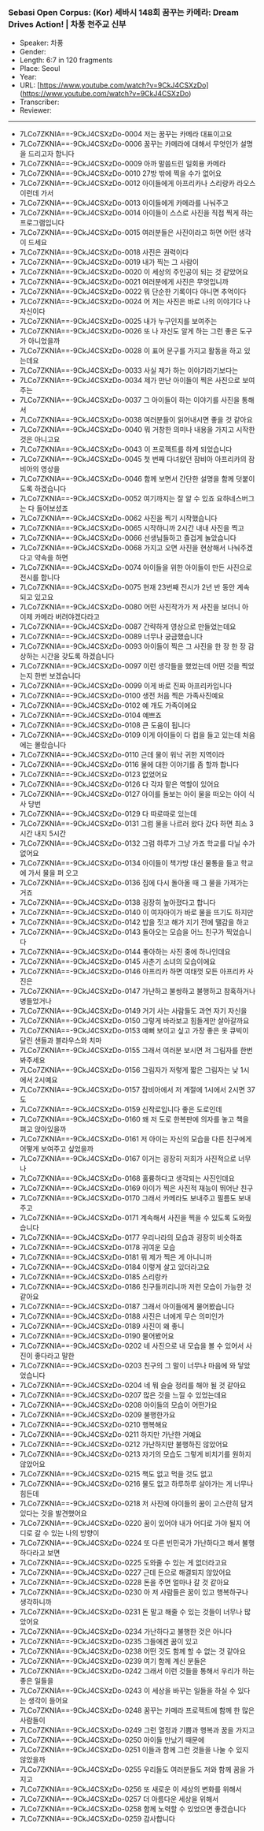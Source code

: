 ### Sebasi Open Corpus: (Kor) 세바시 148회 꿈꾸는 카메라: Dream Drives Action! | 차풍 천주교 신부

- Speaker: 차풍 
- Gender: 
- Length: 6:7 in 120 fragments
- Place: Seoul
- Year: 
- URL: [https://www.youtube.com/watch?v=9CkJ4CSXzDo] (https://www.youtube.com/watch?v=9CkJ4CSXzDo)
- Transcriber: 
- Reviewer: 

---

- 7LCo7ZKNIA==-9CkJ4CSXzDo-0004 저는 꿈꾸는 카메라 대표이고요
- 7LCo7ZKNIA==-9CkJ4CSXzDo-0006 꿈꾸는 카메라에 대해서 무엇인가 설명을 드리고자 합니다
- 7LCo7ZKNIA==-9CkJ4CSXzDo-0009 아까 말씀드린 일회용 카메라
- 7LCo7ZKNIA==-9CkJ4CSXzDo-0010 27방 밖에 찍을 수가 없어요
- 7LCo7ZKNIA==-9CkJ4CSXzDo-0012 아이들에게 아프리카나 스리랑카 라오스 이런데 가서
- 7LCo7ZKNIA==-9CkJ4CSXzDo-0013 아이들에게 카메라를 나눠주고
- 7LCo7ZKNIA==-9CkJ4CSXzDo-0014 아이들이 스스로 사진을 직접 찍게 하는 프로그램입니다
- 7LCo7ZKNIA==-9CkJ4CSXzDo-0015 여러분들은 사진이라고 하면 어떤 생각이 드세요
- 7LCo7ZKNIA==-9CkJ4CSXzDo-0018 사진은 권력이다
- 7LCo7ZKNIA==-9CkJ4CSXzDo-0019 내가 찍는 그 사람이
- 7LCo7ZKNIA==-9CkJ4CSXzDo-0020 이 세상의 주인공이 되는 것 같았어요
- 7LCo7ZKNIA==-9CkJ4CSXzDo-0021 여러분에게 사진은 무엇입니까
- 7LCo7ZKNIA==-9CkJ4CSXzDo-0022 뭐 단순한 기록이다 아니면 추억이다
- 7LCo7ZKNIA==-9CkJ4CSXzDo-0024 어 저는 사진은 바로 나의 이야기다 나 자신이다
- 7LCo7ZKNIA==-9CkJ4CSXzDo-0025 내가 누구인지를 보여주는
- 7LCo7ZKNIA==-9CkJ4CSXzDo-0026 또 나 자신도 알게 하는 그런 좋은 도구가 아니었을까
- 7LCo7ZKNIA==-9CkJ4CSXzDo-0028 이 표어 문구를 가지고 활동을 하고 있는데요
- 7LCo7ZKNIA==-9CkJ4CSXzDo-0033 사실 제가 하는 이야기라기보다는
- 7LCo7ZKNIA==-9CkJ4CSXzDo-0034 제가 만난 아이들이 찍은 사진으로 보여주는
- 7LCo7ZKNIA==-9CkJ4CSXzDo-0037 그 아이들이 하는 이야기를 사진을 통해서
- 7LCo7ZKNIA==-9CkJ4CSXzDo-0038 여러분들이 읽어내시면 좋을 것 같아요
- 7LCo7ZKNIA==-9CkJ4CSXzDo-0040 뭐 거창한 의미나 내용을 가지고 시작한 것은 아니고요
- 7LCo7ZKNIA==-9CkJ4CSXzDo-0043 이 프로젝트를 하게 되었습니다
- 7LCo7ZKNIA==-9CkJ4CSXzDo-0045 첫 번째 다녀왔던 잠비아 아프리카의 잠비아의 영상을
- 7LCo7ZKNIA==-9CkJ4CSXzDo-0046 함께 보면서 간단한 설명을 함께 덧붙이도록 하겠습니다
- 7LCo7ZKNIA==-9CkJ4CSXzDo-0052 여기까지는 잘 알 수 있죠 요하네스버그는 다 들어보셨죠
- 7LCo7ZKNIA==-9CkJ4CSXzDo-0062 사진을 찍기 시작했습니다
- 7LCo7ZKNIA==-9CkJ4CSXzDo-0065 시작하니까 2시간 내내 사진을 찍고
- 7LCo7ZKNIA==-9CkJ4CSXzDo-0066 선생님들하고 즐겁게 놀았습니다
- 7LCo7ZKNIA==-9CkJ4CSXzDo-0068 가지고 오면 사진을 현상해서 나눠주겠다고 약속을 하면
- 7LCo7ZKNIA==-9CkJ4CSXzDo-0074 아이들을 위한 아이들이 만든 사진으로 전시를 합니다
- 7LCo7ZKNIA==-9CkJ4CSXzDo-0075 현재 23번째 전시가 2년 반 동안 계속되고 있고요
- 7LCo7ZKNIA==-9CkJ4CSXzDo-0080 어떤 사진작가가 저 사진을 보더니 아 이제 카메라 버려야겠다라고
- 7LCo7ZKNIA==-9CkJ4CSXzDo-0087 간략하게 영상으로 만들었는데요
- 7LCo7ZKNIA==-9CkJ4CSXzDo-0089 너무나 궁금했습니다
- 7LCo7ZKNIA==-9CkJ4CSXzDo-0093 아이들이 찍은 그 사진을 한 장 한 장 감상하는 시간을 갖도록 하겠습니다
- 7LCo7ZKNIA==-9CkJ4CSXzDo-0097 이런 생각들을 했었는데 어떤 것을 찍었는지 한번 보겠습니다
- 7LCo7ZKNIA==-9CkJ4CSXzDo-0099 이게 바로 진짜 아프리카입니다
- 7LCo7ZKNIA==-9CkJ4CSXzDo-0100 생전 처음 찍은 가족사진예요
- 7LCo7ZKNIA==-9CkJ4CSXzDo-0102 예 개도 가족이에요
- 7LCo7ZKNIA==-9CkJ4CSXzDo-0104 예쁘죠
- 7LCo7ZKNIA==-9CkJ4CSXzDo-0108 큰 도움이 됩니다
- 7LCo7ZKNIA==-9CkJ4CSXzDo-0109 이게 아이들이 다 컵을 들고 있는데 처음에는 몰랐습니다
- 7LCo7ZKNIA==-9CkJ4CSXzDo-0110 근데 물이 워낙 귀한 지역이라
- 7LCo7ZKNIA==-9CkJ4CSXzDo-0116 물에 대한 이야기를 좀 할까 합니다
- 7LCo7ZKNIA==-9CkJ4CSXzDo-0123 없었어요
- 7LCo7ZKNIA==-9CkJ4CSXzDo-0126 다 각자 맡은 역할이 있어요
- 7LCo7ZKNIA==-9CkJ4CSXzDo-0127 아이를 돌보는 아이 물을 떠오는 아이 식사 당번
- 7LCo7ZKNIA==-9CkJ4CSXzDo-0129 다 따로따로 있는데
- 7LCo7ZKNIA==-9CkJ4CSXzDo-0131 그럼 물을 나르러 왔다 갔다 하면 최소 3시간 내지 5시간
- 7LCo7ZKNIA==-9CkJ4CSXzDo-0132 그럼 하루가 그냥 가죠 학교를 다닐 수가 없어요
- 7LCo7ZKNIA==-9CkJ4CSXzDo-0134 아이들이 책가방 대신 물통을 들고 학교에 가서 물을 퍼 오고
- 7LCo7ZKNIA==-9CkJ4CSXzDo-0136 집에 다시 돌아올 때 그 물을 가져가는 거죠
- 7LCo7ZKNIA==-9CkJ4CSXzDo-0138 굉장히 높아졌다고 합니다
- 7LCo7ZKNIA==-9CkJ4CSXzDo-0140 이 여자아이가 바로 물을 뜨기도 하지만
- 7LCo7ZKNIA==-9CkJ4CSXzDo-0142 밥을 짓고 해가 지기 전에 땔감을 하고
- 7LCo7ZKNIA==-9CkJ4CSXzDo-0143 돌아오는 모습을 어느 친구가 찍었습니다
- 7LCo7ZKNIA==-9CkJ4CSXzDo-0144 좋아하는 사진 중에 하나인데요
- 7LCo7ZKNIA==-9CkJ4CSXzDo-0145 사춘기 소녀의 모습이에요
- 7LCo7ZKNIA==-9CkJ4CSXzDo-0146 아프리카 하면 여태껏 모든 아프리카 사진은
- 7LCo7ZKNIA==-9CkJ4CSXzDo-0147 가난하고 불쌍하고 불행하고 참혹하거나 병들었거나
- 7LCo7ZKNIA==-9CkJ4CSXzDo-0149 거기 사는 사람들도 과연 자기 자신을
- 7LCo7ZKNIA==-9CkJ4CSXzDo-0150 그렇게 바라보고 힘들게만 살아갈까요
- 7LCo7ZKNIA==-9CkJ4CSXzDo-0153 예뻐 보이고 싶고 가장 좋은 옷 큐빅이 달린 샌들과 블라우스와 치마
- 7LCo7ZKNIA==-9CkJ4CSXzDo-0155 그래서 여러분 보시면 저 그림자를 한번 봐주세요
- 7LCo7ZKNIA==-9CkJ4CSXzDo-0156 그림자가 저렇게 짧은 그림자는 낮 1시에서 2시예요
- 7LCo7ZKNIA==-9CkJ4CSXzDo-0157 잠비아에서 저 계절에 1시에서 2시면 37도
- 7LCo7ZKNIA==-9CkJ4CSXzDo-0159 신작로입니다 좋은 도로인데
- 7LCo7ZKNIA==-9CkJ4CSXzDo-0160 왜 저 도로 한복판에 의자를 놓고 책을 펴고 앉아있을까
- 7LCo7ZKNIA==-9CkJ4CSXzDo-0161 저 아이는 자신의 모습을 다른 친구에게 어떻게 보여주고 싶었을까
- 7LCo7ZKNIA==-9CkJ4CSXzDo-0167 이거는 굉장히 저희가 사진적으로 너무나
- 7LCo7ZKNIA==-9CkJ4CSXzDo-0168 훌륭하다고 생각되는 사진인데요
- 7LCo7ZKNIA==-9CkJ4CSXzDo-0169 아이가 찍은 사진적 재능이 뛰어난 친구
- 7LCo7ZKNIA==-9CkJ4CSXzDo-0170 그래서 카메라도 보내주고 필름도 보내주고
- 7LCo7ZKNIA==-9CkJ4CSXzDo-0171 계속해서 사진을 찍을 수 있도록 도와줬습니다
- 7LCo7ZKNIA==-9CkJ4CSXzDo-0177 우리나라의 모습과 굉장히 비슷하죠
- 7LCo7ZKNIA==-9CkJ4CSXzDo-0178 귀여운 모습
- 7LCo7ZKNIA==-9CkJ4CSXzDo-0181 뭐 제가 찍은 게 아니니까
- 7LCo7ZKNIA==-9CkJ4CSXzDo-0184 이렇게 살고 있더라고요
- 7LCo7ZKNIA==-9CkJ4CSXzDo-0185 스리랑카
- 7LCo7ZKNIA==-9CkJ4CSXzDo-0186 친구들끼리니까 저런 모습이 가능한 것 같아요
- 7LCo7ZKNIA==-9CkJ4CSXzDo-0187 그래서 아이들에게 물어봤습니다
- 7LCo7ZKNIA==-9CkJ4CSXzDo-0188 사진은 너에게 무슨 의미인가
- 7LCo7ZKNIA==-9CkJ4CSXzDo-0189 사진이 왜 좋니
- 7LCo7ZKNIA==-9CkJ4CSXzDo-0190 물어봤어요
- 7LCo7ZKNIA==-9CkJ4CSXzDo-0202 네 사진으로 내 모습을 볼 수 있어서 사진이 좋다라고 말한
- 7LCo7ZKNIA==-9CkJ4CSXzDo-0203 친구의 그 말이 너무나 마음에 와 닿았었습니다
- 7LCo7ZKNIA==-9CkJ4CSXzDo-0204 네 뭐 슬슬 정리를 해야 될 것 같아요
- 7LCo7ZKNIA==-9CkJ4CSXzDo-0207 많은 것을 느낄 수 있었는데요
- 7LCo7ZKNIA==-9CkJ4CSXzDo-0208 아이들의 모습이 어떤가요
- 7LCo7ZKNIA==-9CkJ4CSXzDo-0209 불행한가요
- 7LCo7ZKNIA==-9CkJ4CSXzDo-0210 행복해요
- 7LCo7ZKNIA==-9CkJ4CSXzDo-0211 하지만 가난한 거예요
- 7LCo7ZKNIA==-9CkJ4CSXzDo-0212 가난하지만 불행하진 않았어요
- 7LCo7ZKNIA==-9CkJ4CSXzDo-0213 자기의 모습도 그렇게 비치기를 원하지 않았어요
- 7LCo7ZKNIA==-9CkJ4CSXzDo-0215 책도 없고 먹을 것도 없고
- 7LCo7ZKNIA==-9CkJ4CSXzDo-0216 물도 없고 하루하루 살아가는 게 너무나 힘든데
- 7LCo7ZKNIA==-9CkJ4CSXzDo-0218 저 사진에 아이들의 꿈이 고스란히 담겨있다는 것을 발견했어요
- 7LCo7ZKNIA==-9CkJ4CSXzDo-0220 꿈이 있어야 내가 어디로 가야 될지 어디로 갈 수 있는 나의 방향이
- 7LCo7ZKNIA==-9CkJ4CSXzDo-0224 또 다른 빈민국가 가난하다고 해서 불행하다라고 보면
- 7LCo7ZKNIA==-9CkJ4CSXzDo-0225 도와줄 수 있는 게 없더라고요
- 7LCo7ZKNIA==-9CkJ4CSXzDo-0227 근데 돈으로 해결되지 않았어요
- 7LCo7ZKNIA==-9CkJ4CSXzDo-0228 돈을 주면 얼마나 갈 것 같아요
- 7LCo7ZKNIA==-9CkJ4CSXzDo-0230 아 저 사람들은 꿈이 있고 행복하구나 생각하니까
- 7LCo7ZKNIA==-9CkJ4CSXzDo-0231 돈 말고 해줄 수 있는 것들이 너무나 많았어요
- 7LCo7ZKNIA==-9CkJ4CSXzDo-0234 가난하다고 불행한 것은 아니다
- 7LCo7ZKNIA==-9CkJ4CSXzDo-0235 그들에겐 꿈이 있고
- 7LCo7ZKNIA==-9CkJ4CSXzDo-0238 어떤 것도 함께 할 수 없는 것 같아요
- 7LCo7ZKNIA==-9CkJ4CSXzDo-0239 여기 함께 계신 분들은
- 7LCo7ZKNIA==-9CkJ4CSXzDo-0242 그래서 이런 것들을 통해서 우리가 하는 좋은 일들을
- 7LCo7ZKNIA==-9CkJ4CSXzDo-0243 이 세상을 바꾸는 일들을 하실 수 있다는 생각이 들어요
- 7LCo7ZKNIA==-9CkJ4CSXzDo-0248 꿈꾸는 카메라 프로젝트에 함께 한 많은 사람들이
- 7LCo7ZKNIA==-9CkJ4CSXzDo-0249 그런 열정과 기쁨과 행복과 꿈을 가지고
- 7LCo7ZKNIA==-9CkJ4CSXzDo-0250 아이들 만났기 때문에
- 7LCo7ZKNIA==-9CkJ4CSXzDo-0251 이들과 함께 그런 것들을 나눌 수 있지 않았을까
- 7LCo7ZKNIA==-9CkJ4CSXzDo-0255 우리들도 여러분들도 저와 함께 꿈을 가지고
- 7LCo7ZKNIA==-9CkJ4CSXzDo-0256 또 새로운 이 세상의 변화를 위해서
- 7LCo7ZKNIA==-9CkJ4CSXzDo-0257 더 아름다운 세상을 위해서
- 7LCo7ZKNIA==-9CkJ4CSXzDo-0258 함께 노력할 수 있었으면 좋겠습니다
- 7LCo7ZKNIA==-9CkJ4CSXzDo-0259 감사합니다
